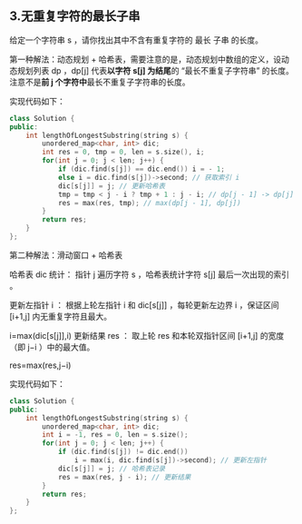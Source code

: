 ## 3.无重复字符的最长子串

给定一个字符串 s ，请你找出其中不含有重复字符的 最长 子串 的长度。

第一种解法：动态规划 + 哈希表，需要注意的是，动态规划中数组的定义，设动态规划列表 dp ，dp[j] 代表**以字符 s[j] 为结尾**的 “最长不重复子字符串” 的长度。注意不是**前 j 个字符中**最长不重复子字符串的长度。

实现代码如下：

```c++
class Solution {
public:
    int lengthOfLongestSubstring(string s) {
        unordered_map<char, int> dic;
        int res = 0, tmp = 0, len = s.size(), i;
        for(int j = 0; j < len; j++) {
            if (dic.find(s[j]) == dic.end()) i = - 1;
            else i = dic.find(s[j])->second; // 获取索引 i
            dic[s[j]] = j; // 更新哈希表
            tmp = tmp < j - i ? tmp + 1 : j - i; // dp[j - 1] -> dp[j]
            res = max(res, tmp); // max(dp[j - 1], dp[j])
        }
        return res;
    }
};
```

第二种解法：滑动窗口 + 哈希表

哈希表 dic 统计： 指针 j 遍历字符 s ，哈希表统计字符 s[j] 最后一次出现的索引 。

更新左指针 i ： 根据上轮左指针 i 和 dic[s[j]] ，每轮更新左边界 i ，保证区间 [i+1,j] 内无重复字符且最大。

i=max(dic[s[j]],i)
更新结果 res ： 取上轮 res 和本轮双指针区间 [i+1,j] 的宽度（即 j−i ）中的最大值。

res=max(res,j−i)

实现代码如下：

```c++
class Solution {
public:
    int lengthOfLongestSubstring(string s) {
        unordered_map<char, int> dic;
        int i = -1, res = 0, len = s.size();
        for(int j = 0; j < len; j++) {
            if (dic.find(s[j]) != dic.end())
                i = max(i, dic.find(s[j])->second); // 更新左指针
            dic[s[j]] = j; // 哈希表记录
            res = max(res, j - i); // 更新结果
        }
        return res;
    }
};
```

